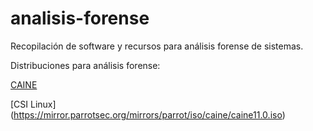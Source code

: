 # analisis-forense

Recopilación de software y recursos para análisis forense de sistemas.

Distribuciones para análisis forense:

[CAINE](https://mirror.parrotsec.org/mirrors/parrot/iso/caine/caine11.0.iso)

[CSI Linux] (https://mirror.parrotsec.org/mirrors/parrot/iso/caine/caine11.0.iso)
